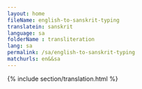 ```yaml
--- 
layout: home 
fileName: english-to-sanskrit-typing
translatein: sanskrit
language: sa
folderName : transliteration
lang: sa
permalink: /sa/english-to-sanskrit-typing
matchurls: en&&sa
---
```

{% include section/translation.html %}  